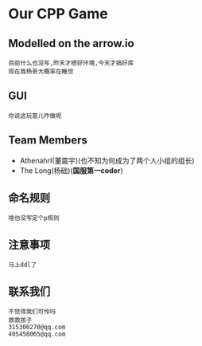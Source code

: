 # Our CPP Game
## Modelled on the arrow.io<br>
    目前什么也没写,昨天才搭好环境,今天才搞好库
    现在我杨哥大概率在睡觉
## GUI<br>
    你说这玩意儿咋做呢
## Team Members<br>
*   AthenahrI(董震宇)(也不知为何成为了两个人小组的组长)
*   The Long(杨础)(**国服第一coder**)
## 命名规则<br>
    啥也没写定个p规则
## 注意事项<br>
    马上ddl了
## 联系我们<br>
    不觉得我们可怜吗
    救救孩子
    315300270@qq.com
    405458065@qq.com
